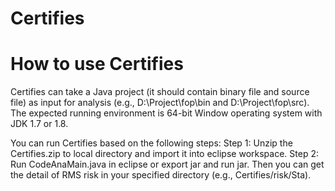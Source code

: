 # Certifies
# How to use Certifies
Certifies can take a Java project (it should contain binary file and source file) as input for analysis (e.g., D:\Project\fop\bin and D:\Project\fop\src). The expected running environment is 64-bit Window operating system with JDK 1.7 or 1.8.

You can run Certifies based on the following steps:
Step 1: Unzip the Certifies.zip to local directory and import it into eclipse workspace.
Step 2: Run CodeAnaMain.java in eclipse or export jar and run jar.
Then you can get the detail of RMS risk in your specified directory (e.g., Certifies/risk/Sta).
